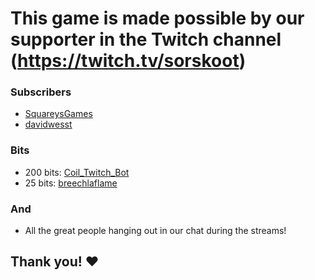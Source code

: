 # This game is made possible by our supporter in the Twitch channel (https://twitch.tv/sorskoot)

### Subscribers
- [SquareysGames](https://www.twitch.tv/squareysgames)
- [davidwesst](https://www.twitch.tv/davidwesst)

### Bits
- 200 bits: [Coil_Twitch_Bot](https://www.twitch.tv/coil_twitch_bot)
- 25 bits: [breechlaflame](https://www.twitch.tv/breechlaflame)

### And
- All the great people hanging out in our chat during the streams! 

## Thank you! ❤